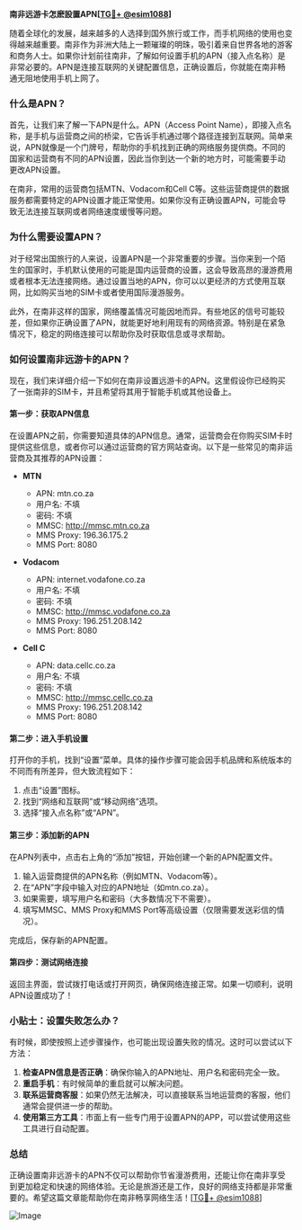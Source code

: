 **南非远游卡怎麽設置APN[[TG💪+ @esim1088](https://t.me/s/esim1088)]**

随着全球化的发展，越来越多的人选择到国外旅行或工作，而手机网络的使用也变得越来越重要。南非作为非洲大陆上一颗璀璨的明珠，吸引着来自世界各地的游客和商务人士。如果你计划前往南非，了解如何设置手机的APN（接入点名称）是非常必要的。APN是连接互联网的关键配置信息，正确设置后，你就能在南非畅通无阻地使用手机上网了。

### **什么是APN？**

首先，让我们来了解一下APN是什么。APN（Access Point Name），即接入点名称，是手机与运营商之间的桥梁，它告诉手机通过哪个路径连接到互联网。简单来说，APN就像是一个门牌号，帮助你的手机找到正确的网络服务提供商。不同的国家和运营商有不同的APN设置，因此当你到达一个新的地方时，可能需要手动更改APN设置。

在南非，常用的运营商包括MTN、Vodacom和Cell C等。这些运营商提供的数据服务都需要特定的APN设置才能正常使用。如果你没有正确设置APN，可能会导致无法连接互联网或者网络速度缓慢等问题。

### **为什么需要设置APN？**

对于经常出国旅行的人来说，设置APN是一个非常重要的步骤。当你来到一个陌生的国家时，手机默认使用的可能是国内运营商的设置，这会导致高昂的漫游费用或者根本无法连接网络。通过设置当地的APN，你可以以更经济的方式使用互联网，比如购买当地的SIM卡或者使用国际漫游服务。

此外，在南非这样的国家，网络覆盖情况可能因地而异。有些地区的信号可能较差，但如果你正确设置了APN，就能更好地利用现有的网络资源。特别是在紧急情况下，稳定的网络连接可以帮助你及时获取信息或寻求帮助。

### **如何设置南非远游卡的APN？**

现在，我们来详细介绍一下如何在南非设置远游卡的APN。这里假设你已经购买了一张南非的SIM卡，并且希望将其用于智能手机或其他设备上。

#### **第一步：获取APN信息**
在设置APN之前，你需要知道具体的APN信息。通常，运营商会在你购买SIM卡时提供这些信息，或者你可以通过运营商的官方网站查询。以下是一些常见的南非运营商及其推荐的APN设置：

- **MTN**  
  - APN: mtn.co.za  
  - 用户名: 不填  
  - 密码: 不填  
  - MMSC: http://mmsc.mtn.co.za  
  - MMS Proxy: 196.36.175.2  
  - MMS Port: 8080  

- **Vodacom**  
  - APN: internet.vodafone.co.za  
  - 用户名: 不填  
  - 密码: 不填  
  - MMSC: http://mmsc.vodafone.co.za  
  - MMS Proxy: 196.251.208.142  
  - MMS Port: 8080  

- **Cell C**  
  - APN: data.cellc.co.za  
  - 用户名: 不填  
  - 密码: 不填  
  - MMSC: http://mmsc.cellc.co.za  
  - MMS Proxy: 196.251.208.142  
  - MMS Port: 8080  

#### **第二步：进入手机设置**
打开你的手机，找到“设置”菜单。具体的操作步骤可能会因手机品牌和系统版本的不同而有所差异，但大致流程如下：

1. 点击“设置”图标。
2. 找到“网络和互联网”或“移动网络”选项。
3. 选择“接入点名称”或“APN”。

#### **第三步：添加新的APN**
在APN列表中，点击右上角的“添加”按钮，开始创建一个新的APN配置文件。

1. 输入运营商提供的APN名称（例如MTN、Vodacom等）。
2. 在“APN”字段中输入对应的APN地址（如mtn.co.za）。
3. 如果需要，填写用户名和密码（大多数情况下不需要）。
4. 填写MMSC、MMS Proxy和MMS Port等高级设置（仅限需要发送彩信的情况）。

完成后，保存新的APN配置。

#### **第四步：测试网络连接**
返回主界面，尝试拨打电话或打开网页，确保网络连接正常。如果一切顺利，说明APN设置成功了！

### **小贴士：设置失败怎么办？**

有时候，即使按照上述步骤操作，也可能出现设置失败的情况。这时可以尝试以下方法：

1. **检查APN信息是否正确**：确保你输入的APN地址、用户名和密码完全一致。
2. **重启手机**：有时候简单的重启就可以解决问题。
3. **联系运营商客服**：如果仍然无法解决，可以直接联系当地运营商的客服，他们通常会提供进一步的帮助。
4. **使用第三方工具**：市面上有一些专门用于设置APN的APP，可以尝试使用这些工具进行自动配置。

### **总结**

正确设置南非远游卡的APN不仅可以帮助你节省漫游费用，还能让你在南非享受到更加稳定和快速的网络体验。无论是旅游还是工作，良好的网络支持都是非常重要的。希望这篇文章能帮助你在南非畅享网络生活！[[TG💪+ @esim1088](https://t.me/s/esim1088)] 

![Image](https://i.postimg.cc/4NQfJmqS/Snipaste-2025-05-13-00-14-12.png)